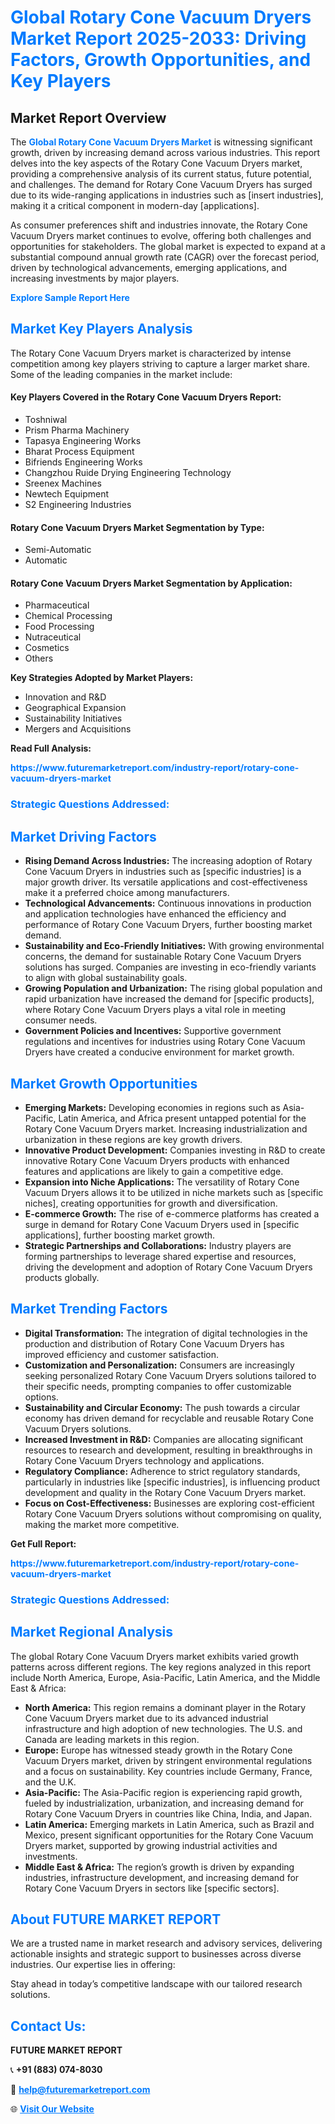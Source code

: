 <h1 style="color: #007BFF;">Global Rotary Cone Vacuum Dryers Market Report 2025-2033: Driving Factors, Growth Opportunities, and Key Players</h1>

<section id="overview">
<h2>Market Report Overview</h2>
<p>The <a href="https://www.futuremarketreport.com/industry-report/rotary-cone-vacuum-dryers-market" style="color: #007BFF; text-decoration: none;"><strong>Global Rotary Cone Vacuum Dryers Market</strong></a> is witnessing significant growth, driven by increasing demand across various industries. This report delves into the key aspects of the Rotary Cone Vacuum Dryers market, providing a comprehensive analysis of its current status, future potential, and challenges. The demand for Rotary Cone Vacuum Dryers has surged due to its wide-ranging applications in industries such as [insert industries], making it a critical component in modern-day [applications].</p>
<p>As consumer preferences shift and industries innovate, the Rotary Cone Vacuum Dryers market continues to evolve, offering both challenges and opportunities for stakeholders. The global market is expected to expand at a substantial compound annual growth rate (CAGR) over the forecast period, driven by technological advancements, emerging applications, and increasing investments by major players.</p>
</section>

<section id="overview">
<p><a href="https://www.futuremarketreport.com/request-sample/reportId=52397" style="color: #007BFF; text-decoration: none;"><strong>Explore Sample Report Here</strong></a></p>
</section>

<section id="key-players">
<h2 style="color: #007BFF;">Market Key Players Analysis</h2>
<p>The Rotary Cone Vacuum Dryers market is characterized by intense competition among key players striving to capture a larger market share. Some of the leading companies in the market include:</p>
<h4>Key Players Covered in the Rotary Cone Vacuum Dryers Report:</h4>
<ul><li>Toshniwal</li><li>Prism Pharma Machinery</li><li>Tapasya Engineering Works</li><li>Bharat Process Equipment</li><li>Bifriends Engineering Works</li><li>Changzhou Ruide Drying Engineering Technology</li><li>Sreenex Machines</li><li>Newtech Equipment</li><li>S2 Engineering Industries</li></ul>
<h4>Rotary Cone Vacuum Dryers Market Segmentation by Type:</h4>
<ul><li>Semi-Automatic</li><li>Automatic</li></ul>

<h4>Rotary Cone Vacuum Dryers Market Segmentation by Application:</h4>
<ul><li>Pharmaceutical</li><li>Chemical Processing</li><li>Food Processing</li><li>Nutraceutical</li><li>Cosmetics</li><li>Others</li></ul>
<p><strong>Key Strategies Adopted by Market Players:</strong></p>
<ul>
<li>Innovation and R&D</li>
<li>Geographical Expansion</li>
<li>Sustainability Initiatives</li>
<li>Mergers and Acquisitions</li>
</ul>
</section>

<section>
<p><strong>Read Full Analysis: </strong></p><a href="https://www.futuremarketreport.com/industry-report/rotary-cone-vacuum-dryers-market" style="color: #007BFF; text-decoration: none;"><strong>https://www.futuremarketreport.com/industry-report/rotary-cone-vacuum-dryers-market</strong></a>
<h3 style="color: #007BFF;">Strategic Questions Addressed:</h3>
</section>

<section id="driving-factors">
<h2 style="color: #007BFF;">Market Driving Factors</h2>
<ul>
<li><strong>Rising Demand Across Industries:</strong> The increasing adoption of Rotary Cone Vacuum Dryers in industries such as [specific industries] is a major growth driver. Its versatile applications and cost-effectiveness make it a preferred choice among manufacturers.</li>
<li><strong>Technological Advancements:</strong> Continuous innovations in production and application technologies have enhanced the efficiency and performance of Rotary Cone Vacuum Dryers, further boosting market demand.</li>
<li><strong>Sustainability and Eco-Friendly Initiatives:</strong> With growing environmental concerns, the demand for sustainable Rotary Cone Vacuum Dryers solutions has surged. Companies are investing in eco-friendly variants to align with global sustainability goals.</li>
<li><strong>Growing Population and Urbanization:</strong> The rising global population and rapid urbanization have increased the demand for [specific products], where Rotary Cone Vacuum Dryers plays a vital role in meeting consumer needs.</li>
<li><strong>Government Policies and Incentives:</strong> Supportive government regulations and incentives for industries using Rotary Cone Vacuum Dryers have created a conducive environment for market growth.</li>
</ul>
</section>

<section id="growth-opportunities">
<h2 style="color: #007BFF;">Market Growth Opportunities</h2>
<ul>
<li><strong>Emerging Markets:</strong> Developing economies in regions such as Asia-Pacific, Latin America, and Africa present untapped potential for the Rotary Cone Vacuum Dryers market. Increasing industrialization and urbanization in these regions are key growth drivers.</li>
<li><strong>Innovative Product Development:</strong> Companies investing in R&D to create innovative Rotary Cone Vacuum Dryers products with enhanced features and applications are likely to gain a competitive edge.</li>
<li><strong>Expansion into Niche Applications:</strong> The versatility of Rotary Cone Vacuum Dryers allows it to be utilized in niche markets such as [specific niches], creating opportunities for growth and diversification.</li>
<li><strong>E-commerce Growth:</strong> The rise of e-commerce platforms has created a surge in demand for Rotary Cone Vacuum Dryers used in [specific applications], further boosting market growth.</li>
<li><strong>Strategic Partnerships and Collaborations:</strong> Industry players are forming partnerships to leverage shared expertise and resources, driving the development and adoption of Rotary Cone Vacuum Dryers products globally.</li>
</ul>
</section>

<section id="trending-factors">
<h2 style="color: #007BFF;">Market Trending Factors</h2>
<ul>
<li><strong>Digital Transformation:</strong> The integration of digital technologies in the production and distribution of Rotary Cone Vacuum Dryers has improved efficiency and customer satisfaction.</li>
<li><strong>Customization and Personalization:</strong> Consumers are increasingly seeking personalized Rotary Cone Vacuum Dryers solutions tailored to their specific needs, prompting companies to offer customizable options.</li>
<li><strong>Sustainability and Circular Economy:</strong> The push towards a circular economy has driven demand for recyclable and reusable Rotary Cone Vacuum Dryers solutions.</li>
<li><strong>Increased Investment in R&D:</strong> Companies are allocating significant resources to research and development, resulting in breakthroughs in Rotary Cone Vacuum Dryers technology and applications.</li>
<li><strong>Regulatory Compliance:</strong> Adherence to strict regulatory standards, particularly in industries like [specific industries], is influencing product development and quality in the Rotary Cone Vacuum Dryers market.</li>
<li><strong>Focus on Cost-Effectiveness:</strong> Businesses are exploring cost-efficient Rotary Cone Vacuum Dryers solutions without compromising on quality, making the market more competitive.</li>
</ul>
</section>

<section>
<p><strong>Get Full Report: </strong></p><a href="https://www.futuremarketreport.com/industry-report/rotary-cone-vacuum-dryers-market" style="color: #007BFF; text-decoration: none;"><strong>https://www.futuremarketreport.com/industry-report/rotary-cone-vacuum-dryers-market</strong></a>
<h3 style="color: #007BFF;">Strategic Questions Addressed:</h3>
</section>


<section id="regional-analysis">
<h2 style="color: #007BFF;">Market Regional Analysis</h2>
<p>The global Rotary Cone Vacuum Dryers market exhibits varied growth patterns across different regions. The key regions analyzed in this report include North America, Europe, Asia-Pacific, Latin America, and the Middle East & Africa:</p>
<ul>
<li><strong>North America:</strong> This region remains a dominant player in the Rotary Cone Vacuum Dryers market due to its advanced industrial infrastructure and high adoption of new technologies. The U.S. and Canada are leading markets in this region.</li>
<li><strong>Europe:</strong> Europe has witnessed steady growth in the Rotary Cone Vacuum Dryers market, driven by stringent environmental regulations and a focus on sustainability. Key countries include Germany, France, and the U.K.</li>
<li><strong>Asia-Pacific:</strong> The Asia-Pacific region is experiencing rapid growth, fueled by industrialization, urbanization, and increasing demand for Rotary Cone Vacuum Dryers in countries like China, India, and Japan.</li>
<li><strong>Latin America:</strong> Emerging markets in Latin America, such as Brazil and Mexico, present significant opportunities for the Rotary Cone Vacuum Dryers market, supported by growing industrial activities and investments.</li>
<li><strong>Middle East & Africa:</strong> The region’s growth is driven by expanding industries, infrastructure development, and increasing demand for Rotary Cone Vacuum Dryers in sectors like [specific sectors].</li>
</ul>
</section>

<footer>
<h2 style="color: #007BFF;">About FUTURE MARKET REPORT</h2>
<p>We are a trusted name in market research and advisory services, delivering actionable insights and strategic support to businesses across diverse industries. Our expertise lies in offering:</p>

<p>Stay ahead in today’s competitive landscape with our tailored research solutions.</p>

<h2 style="color: #007BFF;">Contact Us:</h2>
<p><strong>FUTURE MARKET REPORT</strong></p>
<p>📞 <strong>+91 (883) 074-8030</strong></p>
<p>📧 <strong><a href="mailto:help@futuremarketreport.com" style="color: #007BFF;">help@futuremarketreport.com</a></strong></p>
<p>🌐 <strong><a href="https://www.futuremarketreport.com/" style="color: #007BFF;">Visit Our Website</a></strong></p>
</footer>